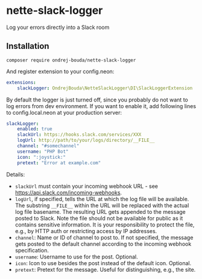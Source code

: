 # nette-slack-logger
Log your errors directly into a Slack room

## Installation

`composer require ondrej-bouda/nette-slack-logger`

And register extension to your config.neon:

```yaml
extensions:
	slackLogger: OndrejBouda\NetteSlackLogger\DI\SlackLoggerExtension
```

By default the logger is just turned off, since you probably do not want to log errors from dev environment. If you want
to enable it, add following lines to config.local.neon at your production server:

```yaml
slackLogger:
	enabled: true
	slackUrl: https://hooks.slack.com/services/XXX
    logUrl: http://path/to/your/logs/directory/__FILE__
    channel: "#somechannel"
    username: "PHP Bot"
    icon: ":joystick:"
    pretext: "Error at example.com"
```

Details:
- `slackUrl` must contain your incoming webhook URL - see https://api.slack.com/incoming-webhooks.
- `logUrl`, if specified, tells the URL at which the log file will be available. The substring `__FILE__` within the URL
  will be replaced with the actual log file basename. The resulting URL gets appended to the message posted to Slack.
  Note the file should not be available for public as it contains sensitive information. It is your responsibility to
  protect the file, e.g., by HTTP auth or restricting access by IP addresses.
- `channel`: Name or ID of channel to post to. If not specified, the message gets posted to the default channel
  according to the incoming webhook specification.
- `username`: Username to use for the post. Optional.
- `icon`: Icon to use besides the post instead of the default icon. Optional.
- `pretext`: Pretext for the message. Useful for distinguishing, e.g., the site.
